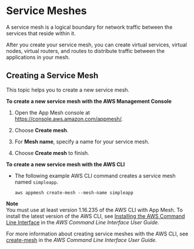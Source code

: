 # Service Meshes<a name="meshes"></a>

A service mesh is a logical boundary for network traffic between the services that reside within it\. 

After you create your service mesh, you can create virtual services, virtual nodes, virtual routers, and routes to distribute traffic between the applications in your mesh\.

## Creating a Service Mesh<a name="create-mesh"></a>

This topic helps you to create a new service mesh\.

**To create a new service mesh with the AWS Management Console**

1. Open the App Mesh console at [https://console\.aws\.amazon\.com/appmesh/](https://console.aws.amazon.com/appmesh/)\.

1. Choose **Create mesh**\.

1. For **Mesh name**, specify a name for your service mesh\.

1. Choose **Create mesh** to finish\.

**To create a new service mesh with the AWS CLI**
+ The following example AWS CLI command creates a service mesh named `simpleapp`\.

  ```
  aws appmesh create-mesh --mesh-name simpleapp
  ```
**Note**  
You must use at least version 1\.16\.235 of the AWS CLI with App Mesh\. To install the latest version of the AWS CLI, see [Installing the AWS Command Line Interface](https://docs.aws.amazon.com/cli/latest/userguide/installing.html) in the *AWS Command Line Interface User Guide*\.

  For more information about creating service meshes with the AWS CLI, see [create\-mesh](https://docs.aws.amazon.com/cli/latest/reference/appmesh/create-mesh.html) in the *AWS Command Line Interface User Guide*\.
